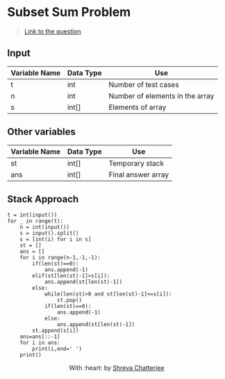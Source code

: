 # Subset Sum Problem

> [Link to the question](https://www.geeksforgeeks.org/next-greater-element/)

## Input

| Variable Name | Data Type | Use                             |
| ------------- | --------- | ------------------------------- |
| t             | int       | Number of test cases            |
| n             | int       | Number of elements in the array |
| s             | int[]     | Elements of array               |

## Other variables

| Variable Name | Data Type | Use                |
| ------------- | --------- | ------------------ |
| st            | int[]     | Temporary stack    |
| ans           | int[]     | Final answer array |

## Stack Approach

```
t = int(input())
for _ in range(t):
    n = int(input())
    s = input().split()
    s = [int(i) for i in s]
    st = []
    ans = []
    for i in range(n-1,-1,-1):
        if(len(st)==0):
            ans.append(-1)
        elif(st[len(st)-1]>s[i]):
            ans.append(st[len(st)-1])
        else:
            while(len(st)>0 and st[len(st)-1]<=s[i]):
                st.pop()
            if(len(st)==0):
                ans.append(-1)
            else:
                ans.append(st[len(st)-1])
        st.append(s[i])
    ans=ans[::-1]
    for i in ans:
        print(i,end=' ')
    print()
```

<p align="center">
	With :heart: by <a href="https://github.com/Shreya549" target="_blank">Shreya Chatterjee</a>
</p>
